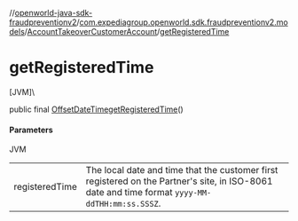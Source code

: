 //[openworld-java-sdk-fraudpreventionv2](../../../index.md)/[com.expediagroup.openworld.sdk.fraudpreventionv2.models](../index.md)/[AccountTakeoverCustomerAccount](index.md)/[getRegisteredTime](get-registered-time.md)

# getRegisteredTime

[JVM]\

public final [OffsetDateTime](https://docs.oracle.com/javase/8/docs/api/java/time/OffsetDateTime.html)[getRegisteredTime](get-registered-time.md)()

#### Parameters

JVM

| | |
|---|---|
| registeredTime | The local date and time that the customer first registered on the Partner's site, in ISO-8061 date and time format `yyyy-MM-ddTHH:mm:ss.SSSZ`. |
